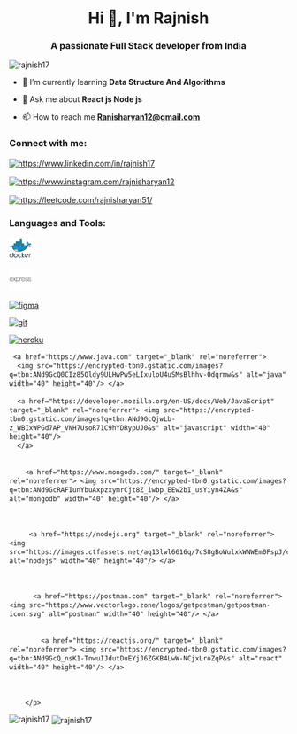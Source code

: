 <h1 align="center">Hi 👋, I'm Rajnish</h1>
<h3 align="center">A passionate Full Stack developer from India</h3>

<p align="left"> <img src="https://komarev.com/ghpvc/?username=rajnish17&label=Profile%20views&color=0e75b6&style=flat" alt="rajnish17" /> </p>

- 🌱 I’m currently learning **Data Structure And Algorithms**

- 💬 Ask me about **React js Node js**

- 📫 How to reach me **Ranisharyan12@gmail.com**

<h3 align="left">Connect with me:</h3>

<p align="left">
<a href="https://www.linkedin.com/in/rajnish17" target="blank"><img align="center" 
src=""
 alt="https://www.linkedin.com/in/rajnish17" height="30" width="40" /></a>

<a href="https://www.instagram.com/rajnisharyan12" target="blank"><img align="center" src=""
 alt="https://www.instagram.com/rajnisharyan12" height="30" width="40" /></a>


<a href="https://leetcode.com/rajnisharyan51/" target="blank"><img align="center"
 src=""
  alt="https://leetcode.com/rajnisharyan51/" height="30" width="40" /></a>
</p>

<h3 align="left">Languages and Tools:</h3>
<p align="left">




 <a href="https://www.docker.com/" target="_blank" rel="noreferrer"> <img src="https://raw.githubusercontent.com/devicons/devicon/master/icons/docker/docker-original-wordmark.svg" alt="docker" width="40" height="40"/> </a> 
 
 <a href="https://expressjs.com" target="_blank" rel="noreferrer"> <img src="https://raw.githubusercontent.com/devicons/devicon/master/icons/express/express-original-wordmark.svg" alt="express" width="40" height="40"/> </a>
 
  <a href="https://www.figma.com/" target="_blank" rel="noreferrer"> <img src="https://www.vectorlogo.zone/logos/figma/figma-icon.svg" alt="figma" width="40" height="40"/> </a>
  
   <a href="https://git-scm.com/" target="_blank" rel="noreferrer"> <img src="https://www.vectorlogo.zone/logos/git-scm/git-scm-icon.svg" alt="git" width="40" height="40"/> </a> 
   
   <a href="https://heroku.com" target="_blank" rel="noreferrer"> <img src="https://www.vectorlogo.zone/logos/heroku/heroku-icon.svg" alt="heroku" width="40" height="40"/> </a>
   
   
    
     <a href="https://www.java.com" target="_blank" rel="noreferrer">
      <img src="https://encrypted-tbn0.gstatic.com/images?q=tbn:ANd9GcQ0CIz85Oldy9ULHwPw5eLIxuloU4uSMsBlhhv-0dqrmw&s" alt="java" width="40" height="40"/> </a>
     
      <a href="https://developer.mozilla.org/en-US/docs/Web/JavaScript" target="_blank" rel="noreferrer"> <img src="https://encrypted-tbn0.gstatic.com/images?q=tbn:ANd9GcQjwLb-z_WBIxWPGd7AP_VNH7UsoR71C9hYDRypUJ0&s" alt="javascript" width="40" height="40"/> 
      </a>
       
       
        <a href="https://www.mongodb.com/" target="_blank" rel="noreferrer"> <img src="https://encrypted-tbn0.gstatic.com/images?q=tbn:ANd9GcRAFIunYbuAxpzxymrCjt8Z_iwbp_EEw2bI_usYiyn4ZA&s" alt="mongodb" width="40" height="40"/> </a> 
        
        
        
         <a href="https://nodejs.org" target="_blank" rel="noreferrer"> <img src="https://images.ctfassets.net/aq13lwl6616q/7cS8gBoWulxkWNWEm0FspJ/c7eb42dd82e27279307f8b9fc9b136fa/nodejs_cover_photo_smaller_size.png" alt="nodejs" width="40" height="40"/> </a> 
         
    
         
          <a href="https://postman.com" target="_blank" rel="noreferrer"> <img src="https://www.vectorlogo.zone/logos/getpostman/getpostman-icon.svg" alt="postman" width="40" height="40"/> </a>
          
          
            <a href="https://reactjs.org/" target="_blank" rel="noreferrer"> <img src="https://encrypted-tbn0.gstatic.com/images?q=tbn:ANd9GcQ_nsK1-TnwuIJdutDuEYjJ6ZGKB4LwW-NCjxLroZqP&s" alt="react" width="40" height="40"/> </a>
            
             
        
        </p>

<p><img align="left" src="https://github-readme-stats.vercel.app/api/top-langs?username=rajnish17&show_icons=true&locale=en&layout=compact" alt="rajnish17" /></p>

<p>&nbsp;<img align="center" src="https://github-readme-stats.vercel.app/api?username=rajnish17&show_icons=true&locale=en" alt="rajnish17" /></p>
